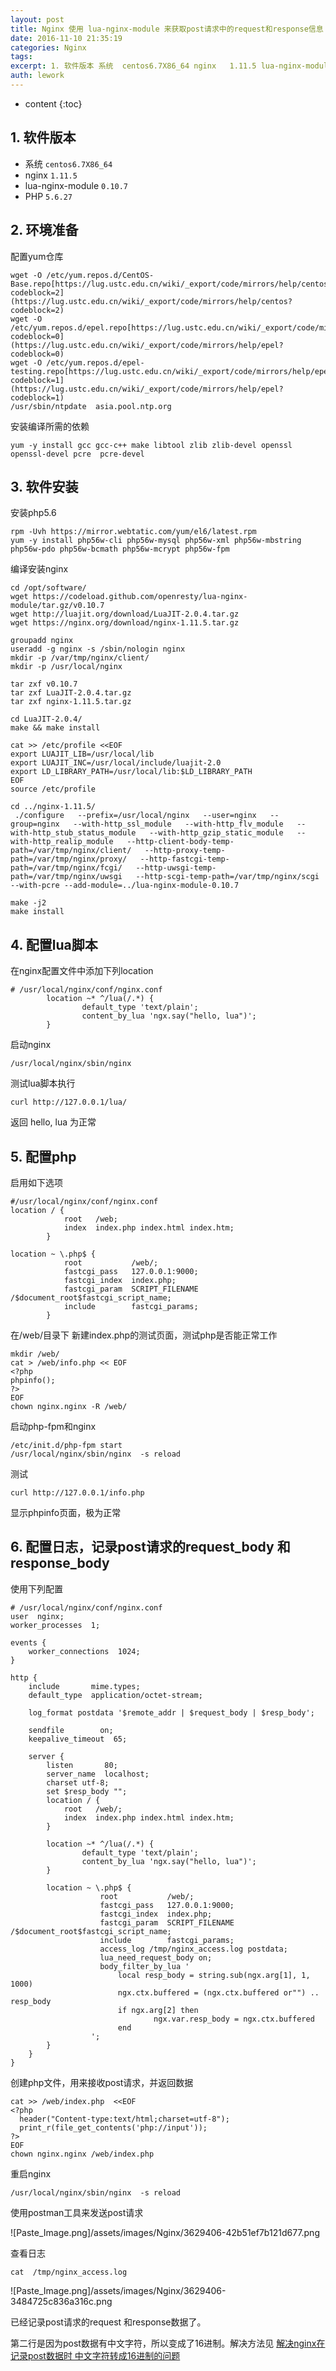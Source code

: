 ```yaml
---
layout: post
title: Nginx 使用 lua-nginx-module 来获取post请求中的request和response信息
date: 2016-11-10 21:35:19
categories: Nginx
tags:
excerpt: 1. 软件版本 系统  centos6.7X86_64 nginx   1.11.5 lua-nginx-module  0.10.7 PHP ...
auth: lework
---
```

* content
{:toc}

## 1. 软件版本

- 系统  `centos6.7X86_64`
- nginx   `1.11.5`
- lua-nginx-module  `0.10.7`
- PHP   `5.6.27`

## 2. 环境准备

配置yum仓库
```
wget -O /etc/yum.repos.d/CentOS-Base.repo[https://lug.ustc.edu.cn/wiki/_export/code/mirrors/help/centos?codeblock=2](https://lug.ustc.edu.cn/wiki/_export/code/mirrors/help/centos?codeblock=2)
wget -O /etc/yum.repos.d/epel.repo[https://lug.ustc.edu.cn/wiki/_export/code/mirrors/help/epel?codeblock=0](https://lug.ustc.edu.cn/wiki/_export/code/mirrors/help/epel?codeblock=0)
wget -O /etc/yum.repos.d/epel-testing.repo[https://lug.ustc.edu.cn/wiki/_export/code/mirrors/help/epel?codeblock=1](https://lug.ustc.edu.cn/wiki/_export/code/mirrors/help/epel?codeblock=1)
/usr/sbin/ntpdate  asia.pool.ntp.org
```

安装编译所需的依赖
```
yum -y install gcc gcc-c++ make libtool zlib zlib-devel openssl openssl-devel pcre  pcre-devel
```

## 3. 软件安装

安装php5.6
```
rpm -Uvh https://mirror.webtatic.com/yum/el6/latest.rpm
yum -y install php56w-cli php56w-mysql php56w-xml php56w-mbstring php56w-pdo php56w-bcmath php56w-mcrypt php56w-fpm 
```

编译安装nginx
```
cd /opt/software/
wget https://codeload.github.com/openresty/lua-nginx-module/tar.gz/v0.10.7
wget http://luajit.org/download/LuaJIT-2.0.4.tar.gz
wget https://nginx.org/download/nginx-1.11.5.tar.gz

groupadd nginx
useradd -g nginx -s /sbin/nologin nginx
mkdir -p /var/tmp/nginx/client/
mkdir -p /usr/local/nginx

tar zxf v0.10.7
tar zxf LuaJIT-2.0.4.tar.gz 
tar zxf nginx-1.11.5.tar.gz 

cd LuaJIT-2.0.4/
make && make install

cat >> /etc/profile <<EOF
export LUAJIT_LIB=/usr/local/lib
export LUAJIT_INC=/usr/local/include/luajit-2.0
export LD_LIBRARY_PATH=/usr/local/lib:$LD_LIBRARY_PATH
EOF
source /etc/profile

cd ../nginx-1.11.5/
 ./configure   --prefix=/usr/local/nginx   --user=nginx   --group=nginx   --with-http_ssl_module   --with-http_flv_module   --with-http_stub_status_module   --with-http_gzip_static_module   --with-http_realip_module   --http-client-body-temp-path=/var/tmp/nginx/client/   --http-proxy-temp-path=/var/tmp/nginx/proxy/   --http-fastcgi-temp-path=/var/tmp/nginx/fcgi/   --http-uwsgi-temp-path=/var/tmp/nginx/uwsgi   --http-scgi-temp-path=/var/tmp/nginx/scgi   --with-pcre --add-module=../lua-nginx-module-0.10.7

make -j2
make install
```
## 4.  配置lua脚本

在nginx配置文件中添加下列location
```
# /usr/local/nginx/conf/nginx.conf
        location ~* ^/lua(/.*) {
                default_type 'text/plain';
                content_by_lua 'ngx.say("hello, lua")';
        }
```

启动nginx

```
/usr/local/nginx/sbin/nginx
```

测试lua脚本执行
```
curl http://127.0.0.1/lua/
```
返回 hello, lua 为正常


## 5. 配置php

启用如下选项

```
#/usr/local/nginx/conf/nginx.conf
location / {
            root   /web;
            index  index.php index.html index.htm;
        }

location ~ \.php$ {
            root           /web/;
            fastcgi_pass   127.0.0.1:9000;
            fastcgi_index  index.php;
            fastcgi_param  SCRIPT_FILENAME  /$document_root$fastcgi_script_name;
            include        fastcgi_params;
        }
```

在/web/目录下 新建index.php的测试页面，测试php是否能正常工作

```
mkdir /web/
cat > /web/info.php << EOF
<?php
phpinfo();
?>
EOF
chown nginx.nginx -R /web/
```

启动php-fpm和nginx

```
/etc/init.d/php-fpm start
/usr/local/nginx/sbin/nginx  -s reload
```

测试

```
curl http://127.0.0.1/info.php   
```

显示phpinfo页面，极为正常

## 6. 配置日志，记录post请求的request_body 和response_body

使用下列配置
```
# /usr/local/nginx/conf/nginx.conf
user  nginx;
worker_processes  1;

events {
    worker_connections  1024;
}

http {
    include       mime.types;
    default_type  application/octet-stream;

    log_format postdata '$remote_addr | $request_body | $resp_body';

    sendfile        on;
    keepalive_timeout  65;

    server {
        listen       80;
        server_name  localhost;
        charset utf-8;
        set $resp_body "";
        location / {
            root   /web/;
            index  index.php index.html index.htm;
        }

        location ~* ^/lua(/.*) {
                default_type 'text/plain';
                content_by_lua 'ngx.say("hello, lua")';
        }

        location ~ \.php$ {
                    root           /web/;
                    fastcgi_pass   127.0.0.1:9000;
                    fastcgi_index  index.php;
                    fastcgi_param  SCRIPT_FILENAME  /$document_root$fastcgi_script_name;
                    include        fastcgi_params;
                    access_log /tmp/nginx_access.log postdata;
                    lua_need_request_body on;
                    body_filter_by_lua '
                        local resp_body = string.sub(ngx.arg[1], 1, 1000)
                        ngx.ctx.buffered = (ngx.ctx.buffered or"") .. resp_body
                        if ngx.arg[2] then
                                ngx.var.resp_body = ngx.ctx.buffered
                        end
                  ';
        }
    }
}
```

创建php文件，用来接收post请求，并返回数据

```
cat >> /web/index.php  <<EOF
<?php
  header("Content-type:text/html;charset=utf-8"); 
  print_r(file_get_contents('php://input'));
?>
EOF
chown nginx.nginx /web/index.php
```

重启nginx

```
/usr/local/nginx/sbin/nginx  -s reload
```

使用postman工具来发送post请求

![Paste_Image.png]/assets/images/Nginx/3629406-42b51ef7b121d677.png

查看日志

```
cat  /tmp/nginx_access.log
```

![Paste_Image.png]/assets/images/Nginx/3629406-3484725c836a316c.png

已经记录post请求的request 和response数据了。

第二行是因为post数据有中文字符，所以变成了16进制。解决方法见 [解决nginx在记录post数据时 中文字符转成16进制的问题](http://www.jianshu.com/p/8f8c2b5ca2d1)
